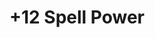 ---
title: "+12 Spell Power"
canonical: "skill/plus-12-spell-power"
canonical_title: "Awakened Elf Loresheet"
lists:
    - awakened-elf-loresheet
tier: 3
osp_cost: 35
prerequisites: ["awakened-elf-loresheet/plus-8-spell-power"]
replacement: true
ladder: "+spell-power"
---